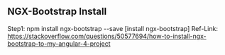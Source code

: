 ## NGX-Bootstrap Install

Step1: npm install ngx-bootstrap --save [install ngx-bootstrap]
Ref-Link: https://stackoverflow.com/questions/50577694/how-to-install-ngx-bootstrap-to-my-angular-4-project

